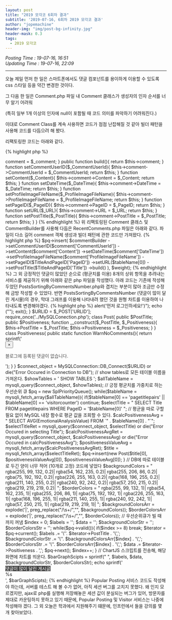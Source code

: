 ```yaml
---
layout: post
title: "2019 모각코 6회차 결과"
subtitle: '2019-07-16, 6회차 2019 모각코 결과'
author: "jopemachine"
header-img: "img/post-bg-infinity.jpg"
header-mask: 0.3
tags:
  - 2019 모각코
---
```


<i>Posting Time : 19-07-16, 16:51</i><br>
<i>Updating Time : 19-07-16, 22:09</i><br>

---

오늘 제일 먼저 한 일은 스마트폰에서도 댓글 컴포넌트를 용이하게 이용할 수 있도록 css 스타일 등을 약간 변경한 것이다.

그 다음 한 일은 Comment.php 파일 내 Comment 클래스가 생성자의 인자 순서를 너무 알기 어려워 

(특히 일부 1개 이상의 인자에 null이 포함될 때 코드 의미를 파악하기 어려워진다.)

이대로 Comment Class를 계속 사용하면 코드가 점점 난잡해질 것 같아 빌더 패턴을 사용해 코드를 다듬으려 해 봤다.

리팩토링한 코드는 아래와 같다.

{% highlight php %}

<?php

// DB의 Comment 레코드 하나를 담기 위한 클래스
class Comment{
  public $CommentUserId;
  public $Content;
  public $DateTime;
  public $ProfileImageFileName;
  public $PageID;
  public $URL;
  public $PostTitle;

  // 아무일도 하지 않는 생성자
  function __construct(){}
}

class CommentBuilder{

  // Comment 객체
  public $comment;

  // Comment 객체를 인자로 받음
  function __construct($_comment){
    $this->comment = $_comment;
  }

  public function build(){
    return $this->comment;
  }

  function setCommentUserID($_CommentUserId){
    $this->comment->CommentUserId = $_CommentUserId;
    return $this;
  }

  function setContent($_Content){
    $this->comment->Content = $_Content;
    return $this;
  }

  function setDateTime($_DateTime){
    $this->comment->DateTime = $_DateTime;
    return $this;
  }

  function setProfileImageFileName($_ProfileImageFileName){
    $this->comment->ProfileImageFileName = $_ProfileImageFileName;
    return $this;
  }

  function setPageID($_PageID){
    $this->comment->PageID = $_PageID;
    return $this;
  }

  function setURL($_URL){
    $this->comment->URL = $_URL;
    return $this;
  }

  function setPostTitle($_PostTitle){
    $this->comment->PostTitle = $_PostTitle;
    return $this;
  }

}

{% endhighlight %}

위 리팩토링된 Comment 클래스 및 CommentBuilder를 사용해 다듬은 RecentComments.php 파일은 아래와 같다.

파일이 다소 길어 comment 객체 생성과 빌더 패턴에 관한 코드만 가져왔다.

{% highlight php %}

    $pq->insert(
      $commentBuilder
      ->setCommentUserID($comment['CommentUserId'])
      ->setContent($comment['Content'])
      ->setDateTime($comment['DateTime'])
      ->setProfileImageFileName($comment['ProfileImageFileName'])
      ->setPageID($TitleAndPageID['PageID'])
      ->setURL($tableName[0])
      ->setPostTitle($TitleAndPageID['Title'])
      ->build()
    ), $weight);

{% endhighlight %}

그 외 긍정적인 댓글이 많았던 순으로 (평균치를 이용) 8개의 상위 항목을 추려내는 서비스를 제공하기 위해

아래와 같은 php 파일을 작성했다. 

아래 코드는 기존에 작성해 두었던 PostsSortingByCommentsNumber.php와 겹치는 부분이 많아 조금만 수정해 금방 작성할 수 있었다.

반면 PostsSortingByCommentsNumber (댓글이 많이 달린 게시물)의 경우, 막대 그래프를 이용해 나타내려 했던 것을

원형 차트를 이용하여 나타내도록 변경해야겠다.

{% highlight php %}

<?php
// 각 테이블 내 레코드들의 긍정, 부정 정도를 평균을 내서 상위 랭킹 10개 정도를 뽑아, 막대 그래프로 나타내자.
session_start();

$UserID = $_SESSION['user_id'];

// 세션에 ID가 없다면, 이용할 수 없으니, SignIn 페이지로 이동
if(!isset($UserID)){
  echo ("<script language=javascript>alert('먼저 로그인하세요!')</script>");
  echo ("<script>location.href='../SignIn.php';</script>");
  exit();
}

$URLID = $_POST['URLID'];

require_once('../MySQLConection.php');

class Post{
  public $PostTitle;
  public $Positiveness;

  function __construct($_PostTitle, $_Positiveness){
    $this->PostTitle = $_PostTitle;
    $this->Positiveness = $_Positiveness;
  }
}

class Positiveness{

  public static function WarnNoComments(){

    return sprintf('
      <div class="alert alert-success alert-dismissible fade show">
        <button type="button" class="close" aria-label="Close" data-dismiss="alert">
          <span aria-hidden="true">&times;</span>
        </button>
        <p id="NoCommentsWarning" class="lead" style="font-size: 14px; color: #4c4c4c;">블로그에 등록된 댓글이 없습니다.</p>
      </div>
    ');
  }
}

$connect_object = MySQLConnection::DB_Connect($URLID) or die("Error Occured in Connection to DB");

// show tables로 모든 테이블 이름을 가져온다.
$showTables = '
  SHOW TABLES
';

$allTableName = mysqli_query($connect_object, $showTables);

// 긍정 평균치를 가중치로 하는 우선순위 큐
$pq = new SplPriorityQueue();

while($tableName = mysqli_fetch_array($allTableName)){

  if($tableName[0] == 'pagetitlepairs' || $tableName[0] == 'visitorcounter') continue;

  $selectTitle = "
    SELECT Title FROM pagetitlepairs WHERE PageID = '$tableName[0]'
  ";

  // 평균을 따로 구할 필요 없이 MySQL 내장 함수로 평균 값을 조회할 수 있다.
  $calcPositivenessAvg = "
    SELECT AVG(EmotionalAnalysisValue) FROM `" . $tableName[0] . "`";

  $selectTitleRet = mysqli_query($connect_object, $selectTitle) or die("Error Occured in selecting Title");
  $calcPositivenessAvgRet = mysqli_query($connect_object, $calcPositivenessAvg) or die("Error Occured in calcPositivenessAvg");

  $positivenessValueAvg = mysqli_fetch_array($calcPositivenessAvgRet);
  $title = mysqli_fetch_array($selectTitleRet);

  $pq->insert(new Post($title[0], $positivenessValueAvg[0]), $positivenessValueAvg[0]);
}

// DB에 따로 테이블로 두긴 양이 너무 적어 (10개로 고정) 코드에 넣었다
$backgroundColors = "
  rgba(255, 99, 132, 0.2)|
  rgba(54, 162, 235, 0.2)|
  rgba(255, 206, 86, 0.2)|
  rgba(75, 192, 192, 0.2)|
  rgba(226, 255, 163, 0.2)|
  rgba(168, 196, 255, 0.2)|
  rgba(211, 140, 255, 0.2)|
  rgba(240, 92, 242, 0.2)|
  rgba(57, 250, 215, 0.2)|
  rgba(219, 219, 219, 0.2)|
";

$borderColors = "
  rgba(255, 99, 132, 1)|
  rgba(54, 162, 235, 1)|
  rgba(255, 206, 86, 1)|
  rgba(75, 192, 192, 1)|
  rgba(226, 255, 163, 1)|
  rgba(168, 196, 255, 1)|
  rgba(211, 140, 255, 1)|
  rgba(240, 92, 242, 1)|
  rgba(57, 250, 215, 1)|
  rgba(219, 219, 219, 1)|
";

$backgroundColorsArr = explode('|', preg_replace("/\s+/","", $backgroundColors));
$borderColorsArr = explode('|', preg_replace("/\s+/","", $borderColors));

// 우선순위큐가 빌 때 까지 꺼냄
$index = 0;

$labels = '';
$data = '';
$backgroundColorStr = '';
$borderColorsStr = '';

while($pq->valid()){

  if($index >= 8) break;

  $iterator = $pq->current();
  $labels .= '\''. $iterator->PostTitle . '\',';
  $backgroundColorStr .= '\''. $backgroundColorsArr[$index] . '\',';
  $borderColorsStr .= '\''. $borderColorsArr[$index] . '\',';
  $data .= $iterator->Positiveness . ',';
  $pq->next();
  $index++;
}

// ChartJS 스크립트를 전송해, 해당 화면에 차트를 띄운다.
$barGraphScipts = sprintf("
  <script>
  var ctxB = document.getElementById(\"bar-graph\").getContext('2d');
  var myBarChart = new Chart(ctxB, {
      type: 'bar',
      data: {
          labels: [%s],
          datasets: [{
              label: '좋은 평가를 받은 게시글 순으로 정렬',
              data: [%s],
              backgroundColor: [%s],
              borderColor: [%s],
              borderWidth: 1
          }]
      },
      options: {
          scales: {
              yAxes: [{
                  ticks: {
                      beginAtZero:true
                  }
              }]
          }
      }
  });
  </script>",
  $labels, $data, $backgroundColorStr, $borderColorsStr);


echo sprintf('
  <div class="list-group">
    <a class="list-group-item active" style="background-color: #474747!important; color: #ffffff; border: none !important;">댓글이 많이 달린 게시글</a>
    <div class="list-group-item">
      <canvas id="bar-graph"></canvas>
      %s
    </div>
  </div>
  ', $barGraphScipts);
{% endhighlight %}

Popular Posting 서비스 코드도 작성해야 하는데, 서버를 테스트 해 볼 수가 없어, 아직 세션 버그를 고치지 못했다.

왜 인지 모르겠지만, ajax로 php를 실행해 저장해놓은 세션 값이 분실되는 버그가 있어, 방문자를 제대로 카운팅하지

못하고 있기 때문에, Popular Posting 및 Visitor 서비스는 나중에 작성해야 겠다.

그 외 오늘은 학과에서 지원해주기 떄문에, 인프런에서 들을 강의를 몇 개 찾아보았다.


